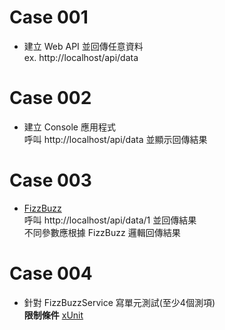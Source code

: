 # Case 001
- 建立 Web API 並回傳任意資料  
ex. http://localhost/api/data

# Case 002
- 建立 Console 應用程式  
呼叫 http://localhost/api/data 並顯示回傳結果

# Case 003
- [FizzBuzz](https://codingdojo.org/kata/FizzBuzz/)   
呼叫 http://localhost/api/data/1 並回傳結果  
不同參數應根據 FizzBuzz 邏輯回傳結果

# Case 004
- 針對 FizzBuzzService 寫單元測試(至少4個測項)  
**限制條件** [xUnit](https://xunit.net/)